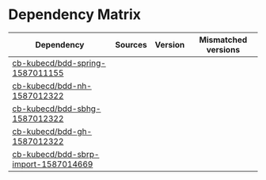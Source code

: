 # Dependency Matrix

Dependency | Sources | Version | Mismatched versions
---------- | ------- | ------- | -------------------
[cb-kubecd/bdd-spring-1587011155](https://github.com/cb-kubecd/bdd-spring-1587011155.git) |  | []() | 
[cb-kubecd/bdd-nh-1587012322](https://github.com/cb-kubecd/bdd-nh-1587012322.git) |  | []() | 
[cb-kubecd/bdd-sbhg-1587012322](https://github.com/cb-kubecd/bdd-sbhg-1587012322.git) |  | []() | 
[cb-kubecd/bdd-gh-1587012322](https://github.com/cb-kubecd/bdd-gh-1587012322.git) |  | []() | 
[cb-kubecd/bdd-sbrp-import-1587014669](https://github.com/cb-kubecd/bdd-sbrp-import-1587014669.git) |  | []() | 
